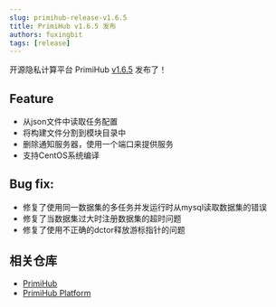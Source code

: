 ```yaml
---
slug: primihub-release-v1.6.5
title: PrimiHub v1.6.5 发布
authors: fuxingbit
tags: [release]
---
```


开源隐私计算平台 PrimiHub [v1.6.5](https://github.com/primihub/primihub/releases/tag/1.6.5) 发布了！

## Feature

- 从json文件中读取任务配置
- 将构建文件分割到模块目录中
- 删除通知服务器，使用一个端口来提供服务
- 支持CentOS系统编译

## Bug fix:

- 修复了使用同一数据集的多任务并发运行时从mysql读取数据集的错误
- 修复了当数据集过大时注册数据集的超时问题
- 修复了使用不正确的dctor释放游标指针的问题

## 相关仓库

* [PrimiHub](https://github.com/primihub/primihub)
* [PrimiHub Platform](https://github.com/primihub/primihub-platform)